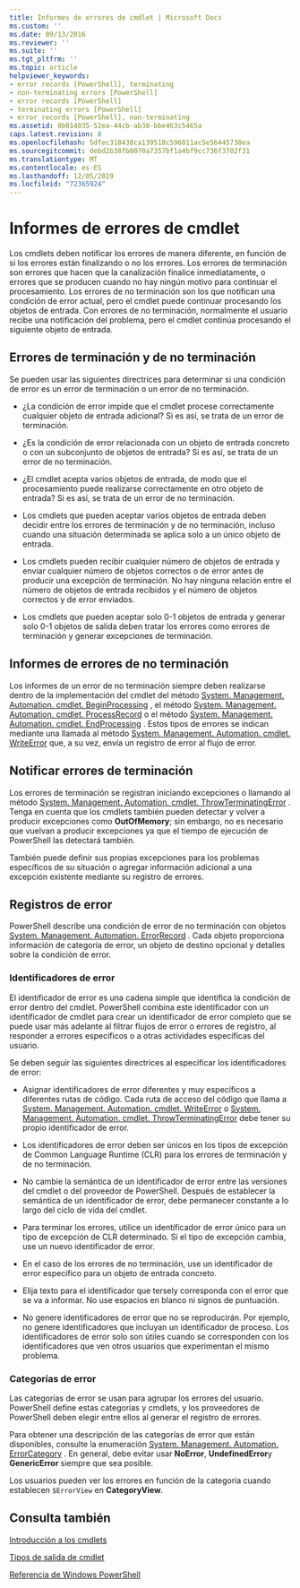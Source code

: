 ```yaml
---
title: Informes de errores de cmdlet | Microsoft Docs
ms.custom: ''
ms.date: 09/13/2016
ms.reviewer: ''
ms.suite: ''
ms.tgt_pltfrm: ''
ms.topic: article
helpviewer_keywords:
- error records [PowerShell], terminating
- non-terminating errors [PowerShell]
- error records [PowerShell]
- terminating errors [PowerShell]
- error records [PowerShell], non-terminating
ms.assetid: 0b014035-52ea-44cb-ab38-bbe463c5465a
caps.latest.revision: 8
ms.openlocfilehash: 5dfec318438ca139518c596011ac5e56445738ea
ms.sourcegitcommit: debd2b38fb8070a7357bf1a4bf9cc736f3702f31
ms.translationtype: MT
ms.contentlocale: es-ES
ms.lasthandoff: 12/05/2019
ms.locfileid: "72365924"
---
```

# <a name="cmdlet-error-reporting"></a>Informes de errores de cmdlet

Los cmdlets deben notificar los errores de manera diferente, en función de si los errores están finalizando o no los errores. Los errores de terminación son errores que hacen que la canalización finalice inmediatamente, o errores que se producen cuando no hay ningún motivo para continuar el procesamiento. Los errores de no terminación son los que notifican una condición de error actual, pero el cmdlet puede continuar procesando los objetos de entrada. Con errores de no terminación, normalmente el usuario recibe una notificación del problema, pero el cmdlet continúa procesando el siguiente objeto de entrada.

## <a name="terminating-and-nonterminating-errors"></a>Errores de terminación y de no terminación

Se pueden usar las siguientes directrices para determinar si una condición de error es un error de terminación o un error de no terminación.

- ¿La condición de error impide que el cmdlet procese correctamente cualquier objeto de entrada adicional? Si es así, se trata de un error de terminación.

- ¿Es la condición de error relacionada con un objeto de entrada concreto o con un subconjunto de objetos de entrada? Si es así, se trata de un error de no terminación.

- ¿El cmdlet acepta varios objetos de entrada, de modo que el procesamiento puede realizarse correctamente en otro objeto de entrada? Si es así, se trata de un error de no terminación.

- Los cmdlets que pueden aceptar varios objetos de entrada deben decidir entre los errores de terminación y de no terminación, incluso cuando una situación determinada se aplica solo a un único objeto de entrada.

- Los cmdlets pueden recibir cualquier número de objetos de entrada y enviar cualquier número de objetos correctos o de error antes de producir una excepción de terminación. No hay ninguna relación entre el número de objetos de entrada recibidos y el número de objetos correctos y de error enviados.

- Los cmdlets que pueden aceptar solo 0-1 objetos de entrada y generar solo 0-1 objetos de salida deben tratar los errores como errores de terminación y generar excepciones de terminación.

## <a name="reporting-nonterminating-errors"></a>Informes de errores de no terminación

Los informes de un error de no terminación siempre deben realizarse dentro de la implementación del cmdlet del método [System. Management. Automation. cmdlet. BeginProcessing](/dotnet/api/System.Management.Automation.Cmdlet.BeginProcessing) , el método [System. Management. Automation. cmdlet. ProcessRecord](/dotnet/api/System.Management.Automation.Cmdlet.ProcessRecord) o el método [System. Management. Automation. cmdlet. EndProcessing](/dotnet/api/System.Management.Automation.Cmdlet.EndProcessing) . Estos tipos de errores se indican mediante una llamada al método [System. Management. Automation. cmdlet. WriteError](/dotnet/api/System.Management.Automation.Cmdlet.WriteError) que, a su vez, envía un registro de error al flujo de error.

## <a name="reporting-terminating-errors"></a>Notificar errores de terminación

Los errores de terminación se registran iniciando excepciones o llamando al método [System. Management. Automation. cmdlet. ThrowTerminatingError](/dotnet/api/System.Management.Automation.Cmdlet.ThrowTerminatingError) . Tenga en cuenta que los cmdlets también pueden detectar y volver a producir excepciones como **OutOfMemory**; sin embargo, no es necesario que vuelvan a producir excepciones ya que el tiempo de ejecución de PowerShell las detectará también.

También puede definir sus propias excepciones para los problemas específicos de su situación o agregar información adicional a una excepción existente mediante su registro de errores.

## <a name="error-records"></a>Registros de error

PowerShell describe una condición de error de no terminación con objetos [System. Management. Automation. ErrorRecord](/dotnet/api/System.Management.Automation.ErrorRecord) . Cada objeto proporciona información de categoría de error, un objeto de destino opcional y detalles sobre la condición de error.

### <a name="error-identifiers"></a>Identificadores de error

El identificador de error es una cadena simple que identifica la condición de error dentro del cmdlet.
PowerShell combina este identificador con un identificador de cmdlet para crear un identificador de error completo que se puede usar más adelante al filtrar flujos de error o errores de registro, al responder a errores específicos o a otras actividades específicas del usuario.

Se deben seguir las siguientes directrices al especificar los identificadores de error:

- Asignar identificadores de error diferentes y muy específicos a diferentes rutas de código. Cada ruta de acceso del código que llama a [System. Management. Automation. cmdlet. WriteError](/dotnet/api/System.Management.Automation.Cmdlet.WriteError) o [System. Management. Automation. cmdlet. ThrowTerminatingError](/dotnet/api/System.Management.Automation.Cmdlet.ThrowTerminatingError) debe tener su propio identificador de error.

- Los identificadores de error deben ser únicos en los tipos de excepción de Common Language Runtime (CLR) para los errores de terminación y de no terminación.

- No cambie la semántica de un identificador de error entre las versiones del cmdlet o del proveedor de PowerShell. Después de establecer la semántica de un identificador de error, debe permanecer constante a lo largo del ciclo de vida del cmdlet.

- Para terminar los errores, utilice un identificador de error único para un tipo de excepción de CLR determinado. Si el tipo de excepción cambia, use un nuevo identificador de error.

- En el caso de los errores de no terminación, use un identificador de error específico para un objeto de entrada concreto.

- Elija texto para el identificador que tersely corresponda con el error que se va a informar. No use espacios en blanco ni signos de puntuación.

- No genere identificadores de error que no se reproducirán. Por ejemplo, no genere identificadores que incluyan un identificador de proceso. Los identificadores de error solo son útiles cuando se corresponden con los identificadores que ven otros usuarios que experimentan el mismo problema.

### <a name="error-categories"></a>Categorías de error

Las categorías de error se usan para agrupar los errores del usuario. PowerShell define estas categorías y cmdlets, y los proveedores de PowerShell deben elegir entre ellos al generar el registro de errores.

Para obtener una descripción de las categorías de error que están disponibles, consulte la enumeración [System. Management. Automation. ErrorCategory](/dotnet/api/System.Management.Automation.ErrorCategory) . En general, debe evitar usar **NoError**, **UndefinedError**y **GenericError** siempre que sea posible.

Los usuarios pueden ver los errores en función de la categoría cuando establecen `$ErrorView` en **CategoryView**.

## <a name="see-also"></a>Consulta también

[Introducción a los cmdlets](./cmdlet-overview.md)

[Tipos de salida de cmdlet](./types-of-cmdlet-output.md)

[Referencia de Windows PowerShell](../windows-powershell-reference.md)
